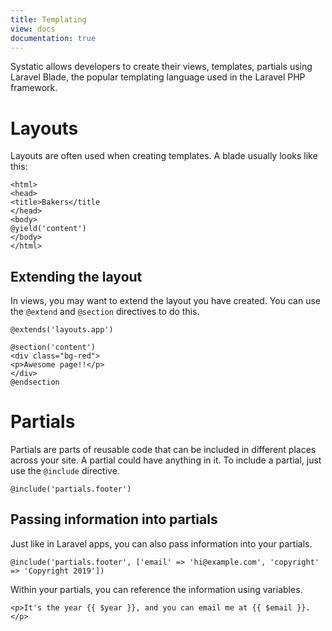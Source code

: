 ```yaml
---
title: Templating
view: docs
documentation: true
---
```


Systatic allows developers to create their views, templates, partials using Laravel Blade, the popular templating language used in the Laravel PHP framework.

# Layouts
Layouts are often used when creating templates. A blade usually looks like this:

```
<html>
<head>
<title>Bakers</title
</head>
<body>
@yield('content')
</body>
</html>
```

## Extending the layout
In views, you may want to extend the layout you have created. You can use the `@extend` and `@section` directives to do this.

```
@extends('layouts.app')

@section('content')
<div class="bg-red">
<p>Awesome page!!</p>
</div>
@endsection
```

# Partials
Partials are parts of reusable code that can be included in different places across your site. A partial could have anything in it. To include a partial, just use the `@include` directive.

```
@include('partials.footer')
```

## Passing information into partials
Just like in Laravel apps, you can also pass information into your partials.
```
@include('partials.footer', ['email' => 'hi@example.com', 'copyright' => 'Copyright 2019'])
```
Within your partials, you can reference the information using variables.
```
<p>It's the year {{ $year }}, and you can email me at {{ $email }}.</p>
```
